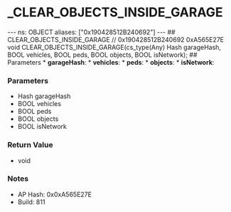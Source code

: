 # _CLEAR_OBJECTS_INSIDE_GARAGE

--- ns: OBJECT aliases: ["0x190428512B240692"] --- ## CLEAR_OBJECTS_INSIDE_GARAGE  // 0x190428512B240692 0xA565E27E void CLEAR_OBJECTS_INSIDE_GARAGE(cs_type(Any) Hash garageHash, BOOL vehicles, BOOL peds, BOOL objects, BOOL isNetwork);  ## Parameters * **garageHash**: * **vehicles**: * **peds**: * **objects**: * **isNetwork**:

### Parameters
* Hash garageHash
* BOOL vehicles
* BOOL peds
* BOOL objects
* BOOL isNetwork

### Return Value
* void

### Notes
* AP Hash: 0x0xA565E27E
* Build: 811

